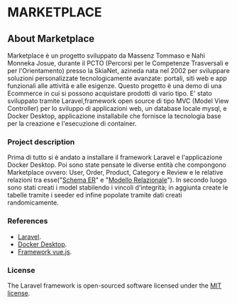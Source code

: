 # MARKETPLACE

## About Marketplace

Marketplace è un progetto sviluppato da Massenz Tommaso e Nahi Monneka Josue, durante il PCTO (Percorsi per le Competenze Trasversali e per l'Orientamento) presso la SkiaNet, azineda nata nel 2002 per sviluppare soluzioni personalizzate tecnologicamente avanzate: portali, siti web e app funzionali alle attività e alle esigenze.
Questo progetto è una demo di una Ecommerce in cui si possono acquistare prodotti di vario tipo. E' stato sviluppato tramite Laravel,framework open source di tipo MVC (Model View Controller) per lo sviluppo di applicazioni web, un database locale mysql, e Docker Desktop, applicazione installabile che fornisce la tecnologia base per la creazione e l'esecuzione di container.

### Project description

Prima di tutto si è andato a installare il framework Laravel e l'applicazione Docker Desktop. Poi sono state pensate le diverse entità che compongono Marketplace ovvero: User, Order, Product, Category e Review e le relative relazioni tra esse("[Schema ER](./tabelle/marketplace.drawio.pdf)" e "[Modello Relazionale](./tabelle/tabelle-marketplace.docx)"). In secondo luogo sono stati creati i model stabilendo i vincoli d'integrità; in aggiunta create le tabelle tramite i seeder ed infine popolate tramite dati creati randomicamente.

### References

- [Laravel](https://laravel.com/).
- [Docker Desktop](https://www.docker.com/products/docker-desktop/).
- [Framework vue.js](https://vuejs.org/).

### License

The Laravel framework is open-sourced software licensed under the [MIT license](https://opensource.org/licenses/MIT).
